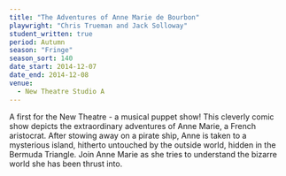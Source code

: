 ```yaml
---
title: "The Adventures of Anne Marie de Bourbon"
playwright: "Chris Trueman and Jack Solloway"
student_written: true
period: Autumn
season: "Fringe"
season_sort: 140
date_start: 2014-12-07
date_end: 2014-12-08
venue:
  - New Theatre Studio A
---
```


A first for the New Theatre - a musical puppet show! This cleverly comic show depicts the extraordinary adventures of Anne Marie, a French aristocrat. After stowing away on a pirate ship, Anne is taken to a mysterious island, hitherto untouched by the outside world, hidden in the Bermuda Triangle. Join Anne Marie as she tries to understand the bizarre world she has been thrust into.
